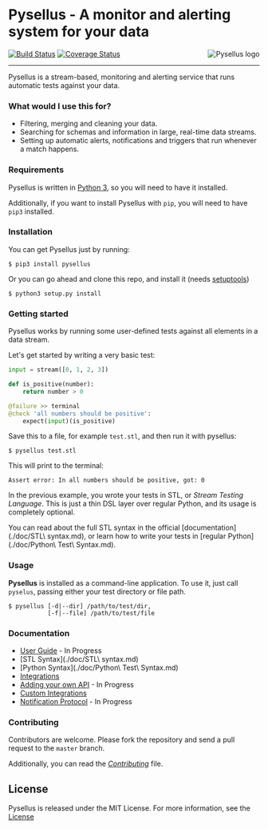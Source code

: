# Pysellus - A monitor and alerting system for your data

<img src="https://dl.dropboxusercontent.com/u/29178650/logo.png" alt="Pysellus logo" align="right"/>

[![Build Status](https://travis-ci.org/Pysellus/pysellus.svg)](https://travis-ci.org/Pysellus/pysellus)
[![Coverage Status](https://coveralls.io/repos/Pysellus/pysellus/badge.svg?branch=master&service=github)](https://coveralls.io/github/Pysellus/pysellus?branch=master)

---

Pysellus is a stream-based, monitoring and alerting service that runs automatic tests against your data.

### What would I use this for?

- Filtering, merging and cleaning your data.
- Searching for schemas and information in large, real-time data streams.
- Setting up automatic alerts, notifications and triggers that run whenever a match happens.

### Requirements

Pysellus is written in [Python 3](https://www.python.org/downloads/release/python-343/), so you will need to have it installed.

Additionally, if you want to install Pysellus with `pip`, you will need to have `pip3` installed.

### Installation

You can get Pysellus just by running:

```
$ pip3 install pysellus
```

Or you can go ahead and clone this repo, and install it (needs [setuptools](https://pypi.python.org/pypi/setuptools))

```
$ python3 setup.py install
```

### Getting started

Pysellus works by running some user-defined tests against all elements in a data stream.

Let's get started by writing a very basic test:

```python
input = stream([0, 1, 2, 3])

def is_positive(number):
    return number > 0

@failure >> terminal
@check 'all numbers should be positive':
    expect(input)(is_positive)
```

Save this to a file, for example `test.stl`, and then run it with pysellus:

```
$ pysellus test.stl
```

This will print to the terminal:

```
Assert error: In all numbers should be positive, got: 0
```

In the previous example, you wrote your tests in STL, or _Stream Testing Language_. This is just a thin DSL layer over regular Python, and its usage is completely optional.

You can read about the full STL syntax in the official [documentation](./doc/STL\ syntax.md), or learn how to write your tests in [regular Python](./doc/Python\ Test\ Syntax.md).

### Usage

**Pysellus** is installed as a command-line application. To use it, just call `pyselus`, passing either your test directory or file path.

```
$ pysellus [-d|--dir] /path/to/test/dir,
           [-f|--file] /path/to/test/file
```

### Documentation

- [User Guide](.) - In Progress
- [STL Syntax](./doc/STL\ syntax.md)
- [Python Syntax](./doc/Python\ Test\ Syntax.md)
- [Integrations](./doc/Integrations.md)
- [Adding your own API](.) - In Progress
- [Custom Integrations](./doc/Integrations.md#custom-integrations)
- [Notification Protocol](.) - In Progress

### Contributing

Contributors are welcome. Please fork the repository and send a pull request to the `master` branch.

Additionally, you can read the [*Contributing*](./CONTRIBUTING.md) file.

## License

Pysellus is released under the MIT License. For more information, see the [License](./LICENSE)
